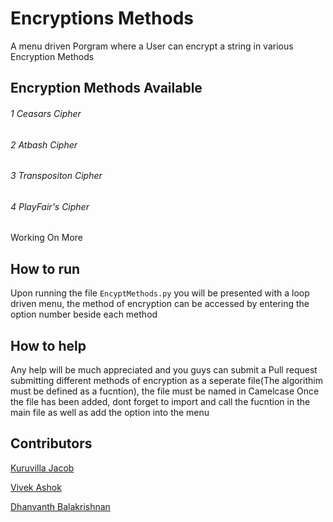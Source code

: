 # Encryptions Methods
A menu driven Porgram where a User can encrypt a string in various Encryption Methods

## Encryption Methods Available 
###### 1 Ceasars Cipher
###### 2 Atbash Cipher
###### 3 Transpositon Cipher
###### 4 PlayFair's Cipher
Working On More

## How to run
Upon running the file ```EncyptMethods.py``` you will be presented with a loop driven menu, the method of encryption can be accessed by entering the option number beside each method

## How to help
Any help will be much appreciated and you guys can submit a Pull request submitting different methods of encryption as a seperate file(The algorithim must be defined as a fucntion), the file must be named in Camelcase
Once the file has been added, dont forget to import and call the fucntion in the main file as well as add the option into the menu

## Contributors
[Kuruvilla Jacob](https://github.com/KuruvillaJacob02)

[Vivek Ashok](https://github.com/codephile1221)


[Dhanvanth Balakrishnan](https://github.com/DanB288)
